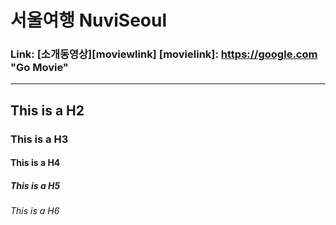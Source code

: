 # 서울여행 NuviSeoul
### Link: [소개동영상][moviewlink] [movielink]: https://google.com "Go Movie"
* * *

## This is a H2
### This is a H3
#### This is a H4
##### This is a H5
###### This is a H6